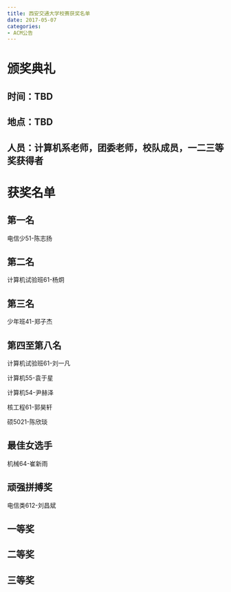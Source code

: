 ```yaml
---
title: 西安交通大学校赛获奖名单
date: 2017-05-07
categories:
- ACM公告
---
```


# 颁奖典礼

## 时间：TBD

## 地点：TBD

## 人员：计算机系老师，团委老师，校队成员，一二三等奖获得者

<!--more-->

# 获奖名单

## 第一名

电信少51-陈志扬

## 第二名

计算机试验班61-杨炯

## 第三名

少年班41-郑子杰

## 第四至第八名

计算机试验班61-刘一凡

计算机55-袁于星

计算机54-尹赫泽

核工程61-郭昊轩

硕5021-陈欣琰

## 最佳女选手

机械64-崔新雨

## 顽强拼搏奖

电信类612-刘昌斌

## 一等奖 

## 二等奖

## 三等奖